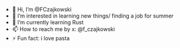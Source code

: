 - 👋 Hi, I’m @FCzajkowski
- 👀 I’m interested in learning new things/ finding a job for summer
- 🌱 I’m currently learning Rust
- 📫 How to reach me by x: @f_czajkowski
- ⚡ Fun fact: i love pasta

